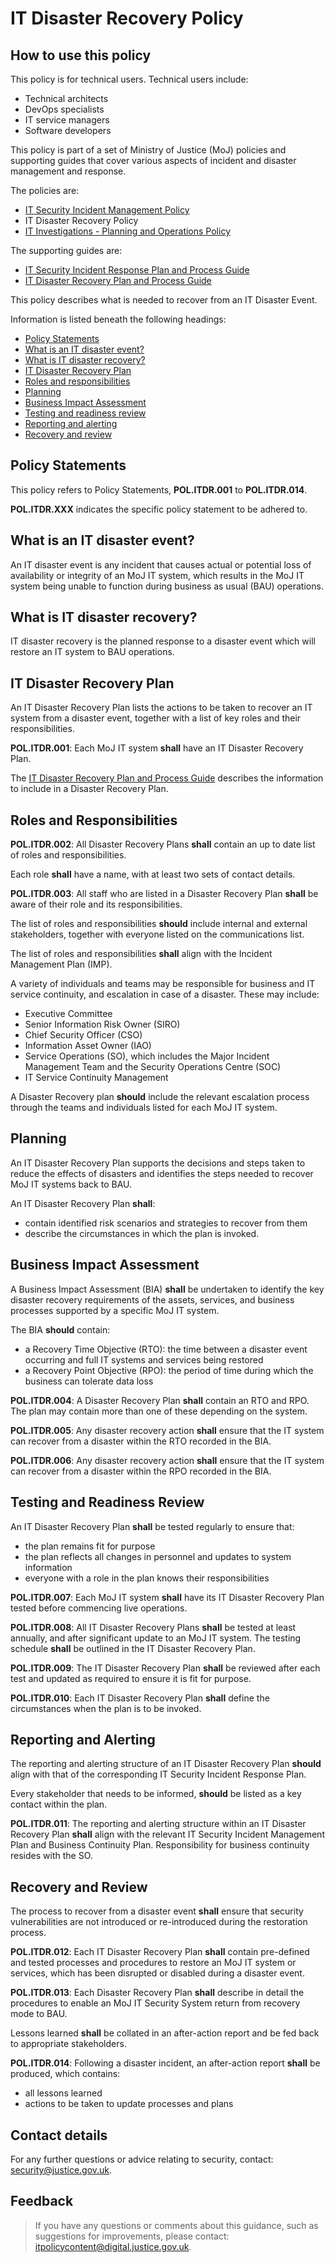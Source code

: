 # IT Disaster Recovery Policy

## How to use this policy

This policy is for technical users. Technical users include:

-   Technical architects
-   DevOps specialists
-   IT service managers
-   Software developers

This policy is part of a set of Ministry of Justice \(MoJ\) policies and supporting guides that cover various aspects of incident and disaster management and response.

The policies are:

-   [IT Security Incident Management Policy](it-security-incident-management-policy.md)
-   IT Disaster Recovery Policy
-   [IT Investigations - Planning and Operations Policy](it-investigations-planning-and-operations-policy.md)

The supporting guides are:

-   [IT Security Incident Response Plan and Process Guide](it-security-incident-response-plan-and-process-guide.md)
-   [IT Disaster Recovery Plan and Process Guide](it-disaster-recovery-plan-and-process-guide.md)

This policy describes what is needed to recover from an IT Disaster Event.

Information is listed beneath the following headings:

-   [Policy Statements](#policy-statements)
-   [What is an IT disaster event?](#what-is-an-it-disaster-event)
-   [What is IT disaster recovery?](#what-is-it-disaster-recovery)
-   [IT Disaster Recovery Plan](#it-disaster-recovery-plan)
-   [Roles and responsibilities](#roles-and-responsibilities)
-   [Planning](#planning)
-   [Business Impact Assessment](#business-impact-assessment)
-   [Testing and readiness review](#testing-and-readiness-review)
-   [Reporting and alerting](#reporting-and-alerting)
-   [Recovery and review](#recovery-and-review)

## Policy Statements

This policy refers to Policy Statements, **POL.ITDR.001** to **POL.ITDR.014**.

**POL.ITDR.XXX** indicates the specific policy statement to be adhered to.

## What is an IT disaster event?

An IT disaster event is any incident that causes actual or potential loss of availability or integrity of an MoJ IT system, which results in the MoJ IT system being unable to function during business as usual \(BAU\) operations.

## What is IT disaster recovery?

IT disaster recovery is the planned response to a disaster event which will restore an IT system to BAU operations.

## IT Disaster Recovery Plan

An IT Disaster Recovery Plan lists the actions to be taken to recover an IT system from a disaster event, together with a list of key roles and their responsibilities.

**POL.ITDR.001**: Each MoJ IT system **shall** have an IT Disaster Recovery Plan.

The [IT Disaster Recovery Plan and Process Guide](it-disaster-recovery-plan-and-process-guide.md) describes the information to include in a Disaster Recovery Plan.

## Roles and Responsibilities

**POL.ITDR.002**: All Disaster Recovery Plans **shall** contain an up to date list of roles and responsibilities.

Each role **shall** have a name, with at least two sets of contact details.

**POL.ITDR.003**: All staff who are listed in a Disaster Recovery Plan **shall** be aware of their role and its responsibilities.

The list of roles and responsibilities **should** include internal and external stakeholders, together with everyone listed on the communications list.

The list of roles and responsibilities **shall** align with the Incident Management Plan \(IMP\).

A variety of individuals and teams may be responsible for business and IT service continuity, and escalation in case of a disaster. These may include:

-   Executive Committee
-   Senior Information Risk Owner \(SIRO\)
-   Chief Security Officer \(CSO\)
-   Information Asset Owner \(IAO\)
-   Service Operations \(SO\), which includes the Major Incident Management Team and the Security Operations Centre \(SOC\)
-   IT Service Continuity Management

A Disaster Recovery plan **should** include the relevant escalation process through the teams and individuals listed for each MoJ IT system.

## Planning

An IT Disaster Recovery Plan supports the decisions and steps taken to reduce the effects of disasters and identifies the steps needed to recover MoJ IT systems back to BAU.

An IT Disaster Recovery Plan **shall**:

-   contain identified risk scenarios and strategies to recover from them
-   describe the circumstances in which the plan is invoked.

## Business Impact Assessment

A Business Impact Assessment \(BIA\) **shall** be undertaken to identify the key disaster recovery requirements of the assets, services, and business processes supported by a specific MoJ IT system.

The BIA **should** contain:

-   a Recovery Time Objective \(RTO\): the time between a disaster event occurring and full IT systems and services being restored
-   a Recovery Point Objective \(RPO\): the period of time during which the business can tolerate data loss

**POL.ITDR.004**: A Disaster Recovery Plan **shall** contain an RTO and RPO. The plan may contain more than one of these depending on the system.

**POL.ITDR.005**: Any disaster recovery action **shall** ensure that the IT system can recover from a disaster within the RTO recorded in the BIA.

**POL.ITDR.006**: Any disaster recovery action **shall** ensure that the IT system can recover from a disaster within the RPO recorded in the BIA.

## Testing and Readiness Review

An IT Disaster Recovery Plan **shall** be tested regularly to ensure that:

-   the plan remains fit for purpose
-   the plan reflects all changes in personnel and updates to system information
-   everyone with a role in the plan knows their responsibilities

**POL.ITDR.007**: Each MoJ IT system **shall** have its IT Disaster Recovery Plan tested before commencing live operations.

**POL.ITDR.008**: All IT Disaster Recovery Plans **shall** be tested at least annually, and after significant update to an MoJ IT system. The testing schedule **shall** be outlined in the IT Disaster Recovery Plan.

**POL.ITDR.009**: The IT Disaster Recovery Plan **shall** be reviewed after each test and updated as required to ensure it is fit for purpose.

**POL.ITDR.010**: Each IT Disaster Recovery Plan **shall** define the circumstances when the plan is to be invoked.

## Reporting and Alerting

The reporting and alerting structure of an IT Disaster Recovery Plan **should** align with that of the corresponding IT Security Incident Response Plan.

Every stakeholder that needs to be informed, **should** be listed as a key contact within the plan.

**POL.ITDR.011**: The reporting and alerting structure within an IT Disaster Recovery Plan **shall** align with the relevant IT Security Incident Management Plan and Business Continuity Plan. Responsibility for business continuity resides with the SO.

## Recovery and Review

The process to recover from a disaster event **shall** ensure that security vulnerabilities are not introduced or re-introduced during the restoration process.

**POL.ITDR.012**: Each IT Disaster Recovery Plan **shall** contain pre-defined and tested processes and procedures to restore an MoJ IT system or services, which has been disrupted or disabled during a disaster event.

**POL.ITDR.013**: Each Disaster Recovery Plan **shall** describe in detail the procedures to enable an MoJ IT Security System return from recovery mode to BAU.

Lessons learned **shall** be collated in an after-action report and be fed back to appropriate stakeholders.

**POL.ITDR.014**: Following a disaster incident, an after-action report **shall** be produced, which contains:

-   all lessons learned
-   actions to be taken to update processes and plans

## Contact details

For any further questions or advice relating to security, contact: [security@justice.gov.uk](mailto:security@justice.gov.uk).

## Feedback

> If you have any questions or comments about this guidance, such as suggestions for improvements, please contact: [itpolicycontent@digital.justice.gov.uk](mailto:itpolicycontent@digital.justice.gov.uk).

